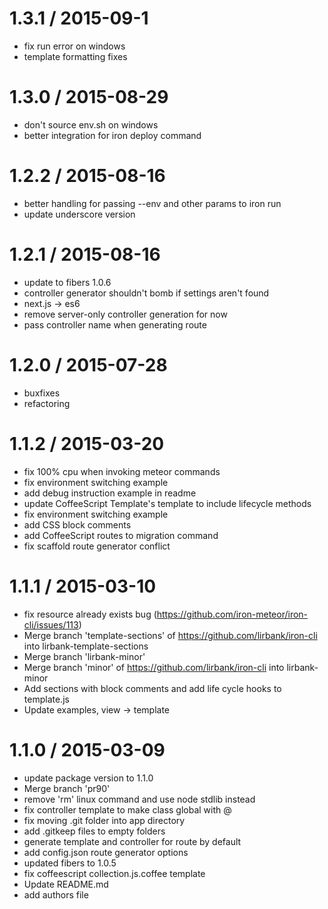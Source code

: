 1.3.1 / 2015-09-1
==================
  * fix run error on windows
  * template formatting fixes

1.3.0 / 2015-08-29
==================
  * don't source env.sh on windows
  * better integration for iron deploy command

1.2.2 / 2015-08-16
==================
  * better handling for passing --env and other params to iron run
  * update underscore version

1.2.1 / 2015-08-16
==================
  * update to fibers 1.0.6
  * controller generator shouldn't bomb if settings aren't found
  * next.js -> es6
  * remove server-only controller generation for now
  * pass controller name when generating route

1.2.0 / 2015-07-28
==================
  * buxfixes
  * refactoring

1.1.2 / 2015-03-20
==================
  * fix 100% cpu when invoking meteor commands
  * fix environment switching example
  * add debug instruction example in readme
  * update CoffeeScript Template's template to include lifecycle methods
  * fix environment switching example
  * add CSS block comments
  * add CoffeeScript routes to migration command
  * fix scaffold route generator conflict

1.1.1 / 2015-03-10
==================

  * fix resource already exists bug (https://github.com/iron-meteor/iron-cli/issues/113)
  * Merge branch 'template-sections' of https://github.com/lirbank/iron-cli into lirbank-template-sections
  * Merge branch 'lirbank-minor'
  * Merge branch 'minor' of https://github.com/lirbank/iron-cli into lirbank-minor
  * Add sections with block comments and add life cycle hooks to template.js
  * Update examples, view -> template

1.1.0 / 2015-03-09
==================
  * update package version to 1.1.0
  * Merge branch 'pr90'
  * remove 'rm' linux command and use node stdlib instead
  * fix controller template to make class global with @
  * fix moving .git folder into app directory
  * add .gitkeep files to empty folders
  * generate template and controller for route by default
  * add config.json route generator options
  * updated fibers to 1.0.5
  * fix coffeescript collection.js.coffee template
  * Update README.md
  * add authors file
